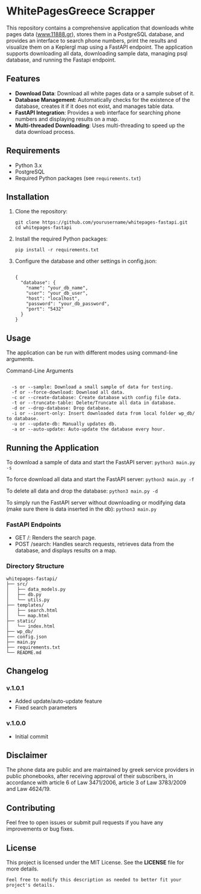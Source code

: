 
# WhitePagesGreece Scrapper

This repository contains a comprehensive application that downloads white pages data (www.11888.gr), stores them in a PostgreSQL database, and provides an interface to search phone numbers, print the results and visualize them on a Keplergl map using a FastAPI endpoint. The application supports downloading all data, downloading sample data, managing psql database, and running the Fastapi endpoint.

## Features

- **Download Data**: Download all white pages data or a sample subset of it.
- **Database Management**: Automatically checks for the existence of the database, creates it if it does not exist, and manages table data.
- **FastAPI Integration**: Provides a web interface for searching phone numbers and displaying results on a map.
- **Multi-threaded Downloading**: Uses multi-threading to speed up the data download process.

## Requirements

- Python 3.x
- PostgreSQL
- Required Python packages (see `requirements.txt`)

## Installation

1. Clone the repository:

   ```
   git clone https://github.com/yourusername/whitepages-fastapi.git
   cd whitepages-fastapi

2. Install the required Python packages:
    ```
    pip install -r requirements.txt
    
    ```
    
3. Configure the database and other settings in config.json:
    
    ```

    {
      "database": {
        "name": "your_db_name",
        "user": "your_db_user",
        "host": "localhost",
        "password": "your_db_password",
        "port": "5432"
      }
    }

    ```
  

## Usage
The application can be run with different modes using command-line arguments.

Command-Line Arguments
  ```
    
    -s or --sample: Download a small sample of data for testing.
    -f or --force-download: Download all data.
    -c or --create-database: Create database with config file data.
    -t or --truncate-table: Delete/Truncate all data in database.
    -d or --drop-database: Drop database.
    -i or --insert-only: Insert downloaded data from local folder wp_db/ to database.
    -u or --update-db: Manually updates db.
    -a or --auto-update: Auto-update the database every hour.

  ```


## Running the Application
   
To download a sample of data and start the FastAPI server:
    ```
    python3 main.py -s
    ```
    
To force download all data and start the FastAPI server:
    ```
    python3 main.py -f
    ```
    
To delete all data and drop the database:
    ```
    python3 main.py -d
    ```
    
To simply run the FastAPI server without downloading or modifying data (make sure there is data inserted in the db):
      ```
      python3 main.py
      ```

### FastAPI Endpoints
- GET /: Renders the search page.
- POST /search: Handles search requests, retrieves data from the database, and displays results on a map.

### Directory Structure
```
whitepages-fastapi/
├── src/
│   ├── data_models.py
│   ├── db.py
│   └── utils.py
├── templates/
│   ├── search.html
│   └── map.html
├── static/
│   └── index.html
├── wp_db/
├── config.json
├── main.py
├── requirements.txt
└── README.md
```
## Changelog

### v.1.0.1
- Added update/auto-update feature
- Fixed search parameters

### v.1.0.0
- Initial commit


## Disclaimer
The phone data are public and are maintained by greek service providers in public phonebooks, after receiving approval of their subscribers, in accordance with article 6 of Law 3471/2006, article 3 of Law 3783/2009 and Law 4624/19.

## Contributing
Feel free to open issues or submit pull requests if you have any improvements or bug fixes.

## License
This project is licensed under the MIT License. See the **LICENSE** file for more details.

```
Feel free to modify this description as needed to better fit your project's details.
```
